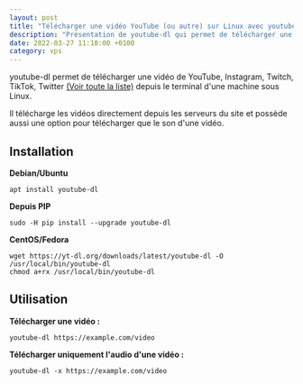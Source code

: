 ```yaml
---
layout: post
title: "Télécharger une vidéo YouTube (ou autre) sur Linux avec youtube-dl"
description: "Présentation de youtube-dl qui permet de télécharger une vidéo YouTube (ou autre) depuis son terminal Linux."
date: 2022-03-27 11:10:00 +0100
category: vps
---
```


youtube-dl permet de télécharger une vidéo de YouTube, Instagram, Twitch, TikTok, Twitter [(Voir toute la liste)](https://ytdl-org.github.io/youtube-dl/supportedsites.html) depuis le terminal d'une machine sous Linux.

Il télécharge les vidéos directement depuis les serveurs du site et possède aussi une option pour télécharger que le son d'une vidéo.

## Installation

**Debian/Ubuntu**

```
apt install youtube-dl
```

**Depuis PIP**

```
sudo -H pip install --upgrade youtube-dl
```

**CentOS/Fedora**

```
wget https://yt-dl.org/downloads/latest/youtube-dl -O /usr/local/bin/youtube-dl
chmod a+rx /usr/local/bin/youtube-dl
```

## Utilisation

**Télécharger une vidéo :**

```
youtube-dl https://example.com/video
```

**Télécharger uniquement l'audio d'une vidéo :**

```
youtube-dl -x https://example.com/video
```
